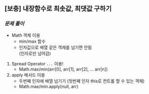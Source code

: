 ## [보충] 내장함수로 최솟값, 최댓값 구하기

### _문제 풀이_

- Math 객체 이용
  - min/max 함수
  - 인자값으로 배열 같은 객체를 넘기면 안됨 <br/>
    (인자로만 넘어감)

1. Spread Operator `...` 이용! <br/>
   - Math.max/min(arr[0], arr[1], arr[2], ... arr[n])
2. apply 메서드 이용 <br/>
   - 두번째 인자에 배열 넘기기 (첫번째 인자 this로 컨트롤 할 수 있는 객체)
   - Math.max/min.apply(null, arr)
